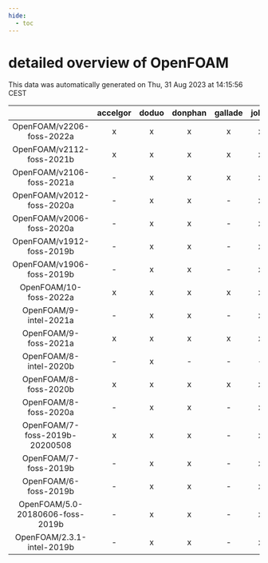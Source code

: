 ```yaml
---
hide:
  - toc
---
```


detailed overview of OpenFOAM
=============================


This data was automatically generated on Thu, 31 Aug 2023 at 14:15:56 CEST  

| |accelgor|doduo|donphan|gallade|joltik|skitty|swalot|victini|
| :---: | :---: | :---: | :---: | :---: | :---: | :---: | :---: | :---: |
|OpenFOAM/v2206-foss-2022a|x|x|x|x|x|x|x|x|
|OpenFOAM/v2112-foss-2021b|x|x|x|x|x|x|x|x|
|OpenFOAM/v2106-foss-2021a|-|x|x|x|x|x|x|x|
|OpenFOAM/v2012-foss-2020a|-|x|x|-|x|x|x|x|
|OpenFOAM/v2006-foss-2020a|-|x|x|-|x|x|x|x|
|OpenFOAM/v1912-foss-2019b|-|x|x|-|x|x|-|x|
|OpenFOAM/v1906-foss-2019b|-|x|x|-|x|x|-|x|
|OpenFOAM/10-foss-2022a|x|x|x|x|x|x|x|x|
|OpenFOAM/9-intel-2021a|-|x|x|-|x|x|x|x|
|OpenFOAM/9-foss-2021a|x|x|x|x|x|x|x|x|
|OpenFOAM/8-intel-2020b|-|x|-|-|-|-|-|-|
|OpenFOAM/8-foss-2020b|x|x|x|x|x|x|x|x|
|OpenFOAM/8-foss-2020a|-|x|x|-|x|x|x|x|
|OpenFOAM/7-foss-2019b-20200508|x|x|x|-|x|x|x|x|
|OpenFOAM/7-foss-2019b|-|x|x|-|x|x|x|x|
|OpenFOAM/6-foss-2019b|-|x|x|-|x|x|-|x|
|OpenFOAM/5.0-20180606-foss-2019b|-|x|x|-|x|x|x|x|
|OpenFOAM/2.3.1-intel-2019b|-|x|x|-|x|x|-|x|
